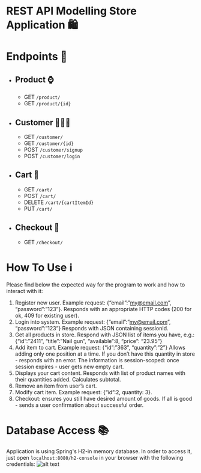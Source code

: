 # REST API Modelling Store Application 🛍️

# Endpoints 📍
* ## Product ⌚️
  * GET ```/product/```
  * GET ```/product/{id}```
* ## Customer 🧔🏻‍♂️
  * GET ```/customer/```
  * GET ```/customer/{id}```
  * POST ```/customer/signup```
  * POST ```/customer/login```
* ## Cart 🛒
  * GET ```/cart/```
  * POST ```/cart/```
  * DELETE ```/cart/{cartItemId}```
  * PUT ```/cart/```
* ## Checkout 🧾
  * GET ```/checkout/```

# How To Use ℹ️
Please find below the expected way for the program to work and how 
to interact with it:
1. Register new user. Example request: {“email”:”my@email.com”, “password”:”123”}.
   Responds with an appropriate HTTP codes (200 for ok, 409 for existing user).
2. Login into system. Example request: {“email”:”my@email.com”, “password”:”123”}
   Responds with JSON containing sessionId.
3. Get all products in store.
   Respond with JSON list of items you have, e.g.:
   {“id”:”2411”, “title”:”Nail gun”, “available”:8, “price”: “23.95”} 
4. Add item to cart. Example request: {“id”:”363”, “quantity”:”2”}
   Allows adding only one position at a time. If you don’t have this quantity in store - responds with an error. 
   The information is session-scoped: once session expires - user gets new empty cart.
5. Displays your cart content.
   Responds with list of product names with their quantities added. Calculates subtotal.
6. Remove an item from user’s cart.
7. Modify cart item. Example request: {“id”:2, quantity: 3}.
8. Checkout: ensures you still have desired amount of goods. 
   If all is good - sends a user confirmation about successful order.

# Database Access 📚
Application is using Spring's H2-in memory database. In order to access it, just open 
```localhost:8080/h2-console``` in your browser with the following credentials:
![alt text](./images/db-credentials.png)
